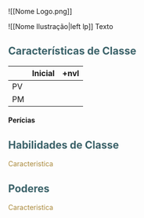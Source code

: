 ![[Nome Logo.png]]

![[Nome Ilustração|left lp]]
Texto

## <span style="color:rgb(59, 98, 105)">Características de Classe</span>

|     | Inicial | +nvl |
| --- | ------- | ---- |
| PV  |         |      |
| PM  |         |      |

#### Perícias

## <span style="color:rgb(59, 98, 105)">Habilidades de Classe</span>

<span style="color:rgb(170, 137, 59)">Caracteristica</span>

## <span style="color:rgb(59, 98, 105)">Poderes</span>

<span style="color:rgb(170, 137, 59)">Caracteristica</span>